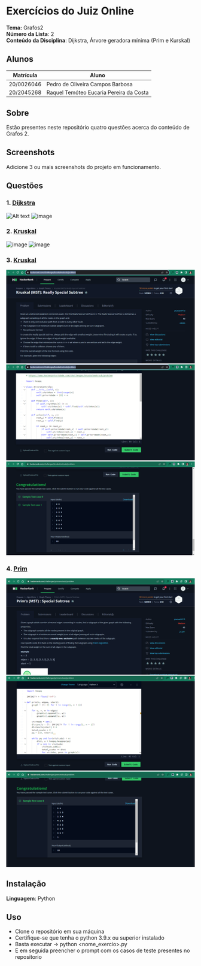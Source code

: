# Exercícios do Juiz Online

**Tema:** Grafos2 <br>
**Número da Lista**: 2<br>
**Conteúdo da Disciplina**: Dijkstra, Árvore geradora mínima (Prim e Kurskal) <br>

## Alunos
|Matrícula | Aluno |
| -- | -- |
| 20/0026046  |  Pedro de Oliveira Campos Barbosa |
| 20/2045268  | Raquel Temóteo Eucaria Pereira da Costa|


## Sobre 
Estão presentes neste repositório quatro questões acerca do conteúdo de Grafos 2.

## Screenshots
Adicione 3 ou mais screenshots do projeto em funcionamento.

## Questões
### 1. [Dijkstra](https://leetcode.com/problems/minimum-weighted-subgraph-with-the-required-paths/description/)
![Alt text](https://github.com/projeto-de-algoritmos/Grafos2_ExerciciosJuizOn/assets/78980796/19278567-2c4e-4a79-a349-67e678460651)
![image](https://github.com/projeto-de-algoritmos/Grafos2_ExerciciosJuizOn/assets/78980796/9841370c-10a3-4039-808a-f9ab9a06bfe1)

### 2. [Kruskal](https://www.beecrowd.com.br/judge/pt/problems/view/1152)
![image](https://github.com/projeto-de-algoritmos/Grafos2_ExerciciosJuizOn/assets/78980796/54872980-74fe-454c-a9e9-ff43ee935aed)
![image](https://github.com/projeto-de-algoritmos/Grafos2_ExerciciosJuizOn/assets/78980796/938cd61e-080f-45c6-bc75-e7bdf077d2a0)


### 3. [Kruskal](https://www.hackerrank.com/challenges/kruskalmstrsub/problem)
![Alt text](./img/image.png)
![Alt text](./img/image1.png)
![Alt text](./img/image2.png)

### 4. [Prim](https://www.hackerrank.com/challenges/primsmstsub/problem)
![Alt text](./img/image3.png)
![Alt text](./img/image4.png)
![Alt text](./img/image5.png)

## Instalação 
**Linguagem**: Python<br>

## Uso 
- Clone o repositório em sua máquina
- Certifique-se que tenha o python 3.9.x ou superior instalado
- Basta executar -> python <nome_exercio>.py
- E em seguida preencher o prompt com os casos de teste presentes no repositorio


